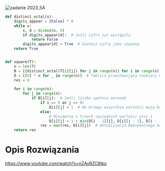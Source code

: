 <picture>
  <source srcset="../../srt/zbior_zadan/2023_5A.png" media="(prefers-color-scheme: light)">
  <source srcset="../../srt/zbior_zadan/black_2023_5A.png" media="(prefers-color-scheme: dark)">
  <img src="../../srt/zbior_zadan/black_2023_5A.png" alt="zadanie 2023_5A">
</picture>

```python
def distinct_octal(x):
    digits_appear = [False] * 8
    while x:
        x, d = divmod(x, 8)
        if digits_appear[d]:  # Jeśli cyfra już wystąpiła
            return False
        digits_appear[d] = True  # Zaznacz cyfrę jako używaną
    return True


def square(T):
    n = len(T)
    B = [[distinct_octal(T[i][j]) for j in range(n)] for i in range(n)]  # Tablica booli
    D = [[0] * n for _ in range(n)]  # Tablica przechowująca rozmiary kwadratów
    res = 0

    for i in range(n):
        for j in range(n):
            if B[i][j]:  # Jeśli liczba spełnia warunek
                if i == 0 or j == 0:
                    D[i][j] = 1  # Na brzegu wszystkie wartości mają bok 1
                else:
                    # Minimalna z trzech sąsiednich wartości plus 1
                    D[i][j] = 1 + min(D[i - 1][j], D[i][j - 1], D[i - 1][j - 1])
                res = max(res, D[i][j])  # Aktualizacja maksymalnego boku
    return res
```

# Opis Rozwiązania

https://www.youtube.com/watch?v=nZAyRZC8tko
